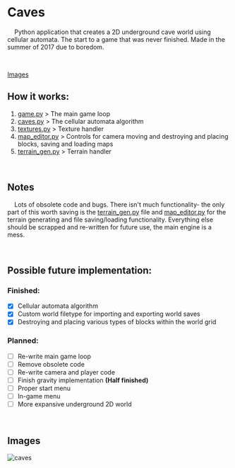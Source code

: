 # Caves

&nbsp;&nbsp;&nbsp;&nbsp;Python application that creates a 2D underground cave world using cellular automata. The start to a game that was never finished. Made in the summer of 2017 due to boredom.

&nbsp;

[Images](#images)

## How it works:
1. [game.py](https://github.com/griffinpuc/Caves/blob/master/game.py) > The main game loop
2. [caves.py](https://github.com/griffinpuc/Caves/blob/master/terrain_gen.py) > The cellular automata algorithm
3. [textures.py](https://github.com/griffinpuc/Caves/blob/master/textures.py) > Texture handler
4. [map_editor.py](https://github.com/griffinpuc/Caves/blob/master/map_editor.py) > Controls for camera moving and destroying and placing blocks, saving and loading maps
5. [terrain_gen.py](https://github.com/griffinpuc/Caves/blob/master/terrain_gen.py) > Terrain handler

&nbsp;

## Notes

&nbsp;&nbsp;&nbsp;&nbsp;Lots of obsolete code and bugs. There isn't much functionality- the only part of this worth saving is the [terrain_gen.py](https://github.com/griffinpuc/Caves/blob/master/terrain_gen.py) file and [map_editor.py](https://github.com/griffinpuc/Caves/blob/master/map_editor.py) for the terrain generating and file saving/loading functionality. Everything else should be scrapped and re-written for future use, the main engine is a mess.

&nbsp;

## Possible future implementation:

### Finished:
- [x] Cellular automata algorithm
- [x] Custom world filetype for importing and exporting world saves
- [x] Destroying and placing various types of blocks within the world grid

### Planned:
- [ ] Re-write main game loop
- [ ] Remove obsolete code
- [ ] Re-write camera and player code
- [ ] Finish gravity implementation **(Half finished)**
- [ ] Proper start menu
- [ ] In-game menu
- [ ] More expansive underground 2D world

&nbsp;

## Images
![caves](https://i.imgur.com/v9z7UMn.png)

